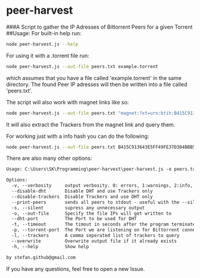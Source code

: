 # peer-harvest
###A Script to gather the IP Adresses of Bittorrent Peers for a given Torrent
##Usage:
For built-in help run:
```bash
node peer-harvest.js --help
```
For using it with a .torrent file run:
```bash
node peer-harvest.js --out-file peers.txt example.torrent
```
which assumes that you have a file called 'example.torrent' in the same directory.
The found Peer IP adresses will then be written into a file called 'peers.txt'.

The script will also work with magnet links like so:
```bash
node peer-harvest.js --out-file peers.txt "magnet:?xt=urn:btih:B415C913643E5FF49FE37D304BBB5E6E11AD5101&dn=ubuntu-14.10-desktop-amd64.iso&tr=http%3a%2f%2ftorrent.ubuntu.com%3a6969%2fannounce&tr=http%3a%2f%2fipv6.torrent.ubuntu.com%3a6969%2fannounce"
```
It will also extract the Trackers from the magnet link and query them.

For working just with a info hash you can do the following:
```bash
node peer-harvest.js --out-file peers.txt B415C913643E5FF49FE37D304BBB5E6E11AD5101
```

There are also many other options:
```txt
Usage: C:\Users\SK\Programming\peer-harvest\peer-harvest.js -o peers.txt some.torrent | INFO_HASH | magnet:url

Options:
  -v, --verbosity     output verbosity. 0: errors, 1:warnings, 2:info, 3:debug                            [default: 2]
  --disable-dht       Disable DHT and use Trackers only                                                 
  --disable-trackers  Disable Trackers and use DHT only                                                 
  --print-peers       sends all peers to stdout - useful with the --silent option to parse output       
  -s, --silent        supress any unnecessary output                                                    
  -o, --out-file      Specify the file IPs will get written to                                            [default: "peers.txt"]
  --dht-port          The Port to be used for DHT                                                         [default: 20000]
  -t, --timeout       The timout in seconds after the program terminates and stops looking for new Peers  [default: 300]
  -p, --torrent-port  The Port we are listening on for Bittorrent connections                             [default: 6881]
  -l, --trackers      A comma seperated list of trackers to query                                         [default: "udp://open.demonii.com:1337,udp://tracker.coppersurfer.tk:6969"]
  --overwrite         Overwrite output file if it already exists                                        
  -h, --help          Show help                                                                         

by stefan.github@gmail.com


```
If you have any questions, feel free to open a new Issue.
